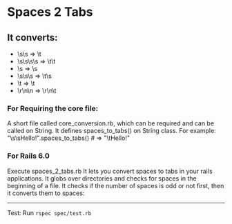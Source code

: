 # Spaces 2 Tabs

## It converts:
+ \s\s => \t
+ \s\s\s\s => \t\t
+ \s => \s
+ \s\s\s => \t\s
+ \t => \t
+ \r\n\n => \r\n\t

### For Requiring the core file:
A short file called core_conversion.rb, which can be required and can be called on String.
It defines spaces_to_tabs() on String class.
For example:
"\s\sHello!".spaces_to_tabs()    # => "\tHello!"

### For Rails 6.0
Execute spaces_2_tabs.rb
It lets you convert spaces to tabs in your rails applications.
It globs over directories and checks for spaces in the beginning of a file.
It checks if the number of spaces is odd or not first, then it converts them to spaces:





---

Test:
	Run `rspec spec/test.rb`
